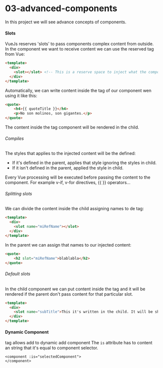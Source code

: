 # 03-advanced-components

In this project we will see advance concepts of components.

#### Slots
VueJs reserves 'slots' to pass components complex content from outside. In the component we want to receive content we can use the reserved tag from Vue: <slot></slot>

```html
<template>
  <div>
    <slot></slot> <!-- This is a reserve space to inject what the component will receive. -->
  </div>    
</template>
```

Automatically, we can write content inside the tag of our component wen using it like this:
```html
<quote>
    <h4>{{ quoteTitle }}</h4>
    <p>No son molinos, son gigantes.</p>
</quote>
```
The content inside the tag component will be rendered in the child.

###### Compiles
The styles that applies to the injected content will be the defined:
 - If it's defined in the parent, applies that style ignoring the styles in child.
 - If it isn't defined in the parent, applied the style in child.

Every Vue processing will be executed before passing the content to the component. For example v-if, v-for directives, {{ }} operators...

###### Splitting slots

We can  divide the content inside the child assigning names to de <slot> tag:
```html
<template>
  <div>
    <slot name="miRefName"></slot>
  </div>    
</template>
```
In the parent we can assign that names to our injected content:
```html
<quote>
    <h2 slot="miRefName">blablabla</h2>
</quote>

```

###### Default slots
In the child component we can put content inside the <slot> tag and it will be rendered if the parent don't pass content for that particular slot.
```html
<template>
  <div>
    <slot name="subTitle">This it's written in the child. It will be shown as default if the parent don't specify subTitle slot</slot>
  </div>    
</template>
```

#### Dynamic Component

<component> tag allows add to dynamic add component
The ```is``` attribute has to content an string that it's equal to component selector. 

```vue
<component :is="selectedComponent">        
</component>
```
